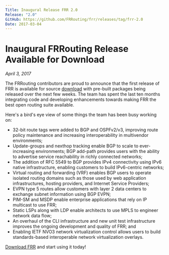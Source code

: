 ```yaml
---
Title: Inaugural Release FRR 2.0
Release: "2.0"
GitHub: https://github.com/FRRouting/frr/releases/tag/frr-2.0
Date: 2017-03-04
---
```


# Inaugural FRRouting Release Available for Download
*April 3, 2017*

The FRRouting contributors are proud to announce that the first release of FRR is available for source [download](https://github.com/FRRouting/frr/releases/tag/frr-2.0) with pre-built packages being released over the next few weeks.  The team has spent the last ten months integrating code and developing enhancements towards making FRR the best open routing suite available.

Here's a bird's eye view of some things the team has been busy working on:
- 32-bit route tags were added to BGP and OSPFv2/v3, improving route policy maintenance and increasing interoperability in multivendor environments;
- Update-groups and nexthop tracking enable BGP to scale to ever-increasing environments;
BGP add-path provides users with the ability to advertise service reachability in richly connected networks;
- The addition of RFC 5549 to BGP provides IPv4 connectivity using IPv6 native infrastructure, enabling customers to build IPv6-centric networks;
- Virtual routing and forwarding (VRF) enables BGP users to operate isolated routing domains such as those used by web application infrastructures, hosting providers, and Internet Service Providers;
- EVPN type 5 routes allow customers with layer 2 data centers to exchange subnet information using BGP EVPN;
- PIM-SM and MSDP enable enterprise applications that rely on IP multicast to use FRR;
- Static LSPs along with LDP enable architects to use MPLS to engineer network data flow;
- An overhaul of the CLI infrastructure and new unit test infrastructure improves the ongoing development and quality of FRR; and
- Enabling IETF NVO3 network virtualization control allows users to build standards-based interoperable network virtualization overlays.

[Download FRR](https://github.com/FRRouting/frr/releases/tag/frr-2.0) and start using it today!
